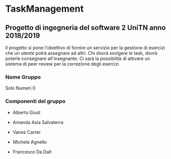 # TaskManagement
## Progetto di ingegneria del software 2 UniTN anno 2018/2019

Il progetto si pone l'obiettivo di fornire un servizio per la gestione di esercizi che un utente potrà assegnare ad altri. 
Chi dovrà sovlgere le task, dovrà poterle consegnare all'insegnante. 
Ci sarà la possibilità di attivare un sistema di peer review per la correzione degli esercizi

### Nome Gruppo
Solo Numeri 0
### Componenti del gruppo

* Alberto Giust

* Amanda Asia Salvaterra

* Vanes Carrer

* Michele Agnello

* Francesco Da Dalt
